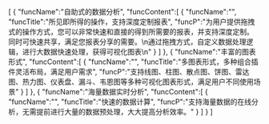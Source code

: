 [
	{
		"funcName":"自助式的数据分析",
		"funcContent":[
			{
				"funcName":"",
				"funcTitle":"所见即所得的操作，支持深度定制报表",
				"funcP":"为用户提供拖拽式的操作方式，您可以非常快速和直接的得到所需要的报表，并支持深度定制。 同时可快速共享，满足您报表分享的需要。\n通过拖拽方式，自定义数据处理逻辑，进行大数据快速处理，获得可视化图表\n"
			}
		]
	},
	{
		"funcName":"丰富的图表形式",
		"funcContent":[
			{
				"funcName":"",
				"funcTitle":"多图表形式，多种组合插件灵活布局，满足用户需求",
				"funcP":"支持线图、柱图、散点图、饼图、雷达图、热力图、仪表盘、漏斗、韦恩图等多种可视化图表形式，满足用户不同使用场景"
			}
		]
	},
	{
		"funcName":"海量数据实时分析",
		"funcContent":[
			{
				"funcName":"",
				"funcTitle":"快速的数据计算",
				"funcP":"支持海量数据的在线分析，无需提前进行大量的数据预处理，大大提高分析效率。"
			}
		]
	}
]
